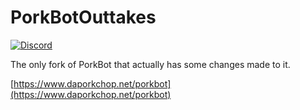 # PorkBotOuttakes

[![Discord](https://img.shields.io/discord/428813657816956929.svg)](https://discord.gg/FrBHHCk)

The only fork of PorkBot that actually has some changes made to it.

[https://www.daporkchop.net/porkbot](https://www.daporkchop.net/porkbot)
